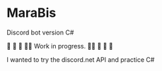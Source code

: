 # MaraBis
Discord bot version C#

:construction: :construction: :construction: :mechanic: Work in progress. :mechanic: :construction: :construction: :construction:

I wanted to try the discord.net API and practice C#
